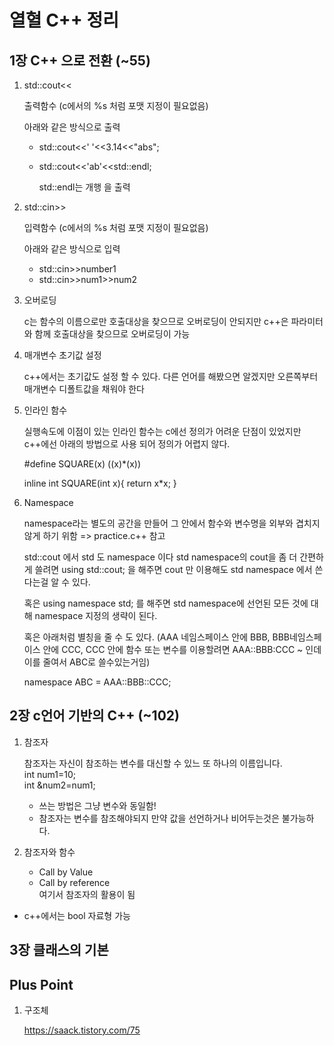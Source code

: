 # 열혈 C++ 정리

## 1장 C++ 으로 전환 (~55)

1. std::cout<< 

    출력함수 (c에서의 %s 처럼 포맷 지정이 필요없음)
    
    아래와 같은 방식으로 출력
    - std::cout<<'  '<<3.14<<"abs";
    - std::cout<<'ab'<<std::endl;

        std::endl는 개행 을 출력

2. std::cin>>
    
    입력함수 (c에서의 %s 처럼 포맷 지정이 필요없음)

    아래와 같은 방식으로 입력
    - std::cin>>number1
    - std::cin>>num1>>num2

3. 오버로딩

    c는 함수의 이름으로만 호출대상을 찾으므로 오버로딩이 안되지만 c++은 파라미터와 함께 호출대상을 찾으므로 오버로딩이 가능

4. 매개변수 초기값 설정

    c++에서는 초기값도 설정 할 수 있다. 다른 언어를 해봤으면 알겠지만 오른쪽부터 매개변수 디폴트값을 채워야 한다

5. 인라인 함수

    실행속도에 이점이 있는 인라인 함수는 c에선 정의가 어려운 단점이 있었지만 c++에선 아래의 방법으로 사용 되어 정의가 어렵지 않다.

    #define SQUARE(x) ((x)*(x))

    inline int SQUARE(int x){
        return x*x;
    }

6. Namespace

    namespace라는 별도의 공간을 만들어 그 안에서 함수와 변수명을 외부와 겹치지 않게 하기 위함
    => practice.c++ 참고

    std::cout 에서 std 도 namespace 이다 std namespace의 cout을 좀 더 간편하게 쓸려면 using std::cout; 을 해주면 cout 만 이용해도 std namespace 에서 쓴다는걸 알 수 있다.

    혹은 using namespace std; 를 해주면 std namespace에 선언된 모든 것에 대해 namespace 지정의 생략이 된다.

    혹은 아래처럼 별칭을 줄 수 도 있다. (AAA 네임스페이스 안에 BBB, BBB네임스페이스 안에 CCC, CCC 안에 함수 또는 변수를 이용할려면 AAA::BBB:CCC ~ 인데 이를 줄여서 ABC로 쓸수있는거임)

    namespace ABC = AAA::BBB::CCC; 

## 2장 c언어 기반의 C++ (~102)

1. 참조자

    참조자는 자신이 참조하는 변수를 대신할 수 있느 또 하나의 이름입니다.      
    int num1=10;  
    int &num2=num1;   
    - 쓰는 방법은 그냥 변수와 동일함!
    - 참조자는 변수를 참조해야되지 만약 값을 선언하거나 비어두는것은 불가능하다.

2. 참조자와 함수 
    
    - Call by Value
    - Call by reference     
      여기서 참조자의 활용이 됨





+ c++에서는 bool 자료형 가능

## 3장 클래스의 기본 


## Plus Point

1. 구조체
    
    https://saack.tistory.com/75